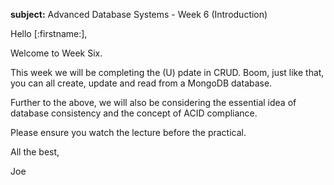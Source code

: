 **subject:** Advanced Database Systems - Week 6 (Introduction)

Hello [:firstname:],

Welcome to Week Six.

This week we will be completing the (U) pdate in CRUD. Boom, just like that, you can all create, update and read from a MongoDB database.

Further to the above, we will also be considering the essential idea of database consistency and the concept of ACID compliance.

Please ensure you watch the lecture before the practical.

All the best,

Joe
